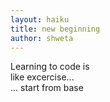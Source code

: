 ```yaml
---
layout: haiku
title: new beginning
author: shweta
---
```


Learning to code is<br>
like excercise...<br>
... start from base<br>